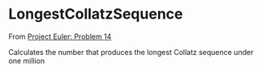 # LongestCollatzSequence

From [Project Euler: Problem 14](https://projecteuler.net/problem=14)

Calculates the number that produces the longest Collatz sequence under one million